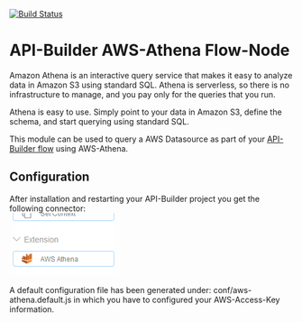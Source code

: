 [![Build Status](https://github.com/Axway-API-Builder-Ext/api-builder-extras/workflows/AWS%20Athena%20Tests/badge.svg)](https://github.com/Axway-API-Builder-Ext/api-builder-extras/actions)

# API-Builder AWS-Athena Flow-Node

Amazon Athena is an interactive query service that makes it easy to analyze data in Amazon S3 using standard SQL. Athena is serverless, so there is no infrastructure to manage, and you pay only for the queries that you run.  
  
Athena is easy to use. Simply point to your data in Amazon S3, define the schema, and start querying using standard SQL.  

This module can be used to query a AWS Datasource as part of your [API-Builder flow][1] using AWS-Athena.  

## Configuration

After installation and restarting your API-Builder project you get the following connector:  
![Node][connector]   

A default configuration file has been generated under: conf/aws-athena.default.js in which you have to configured your AWS-Access-Key information.


[1]: https://docs.axway.com/bundle/API_Builder_4x_allOS_en/page/api_builder_flows.html
[2]: https://docs.axway.com/bundle/API_Builder_4x_allOS_en/page/api_builder_getting_started_guide.html
[3]: https://github.com/Axway-API-Builder-Ext/api-builder-extras/issues

[connector]: imgs/athena-flownode.png
[connector-query]: imgs/athena-query.png
